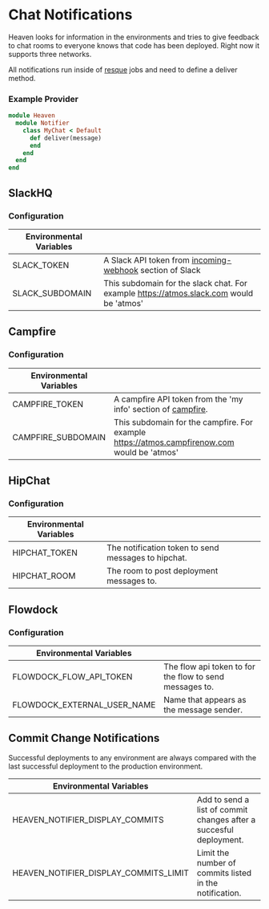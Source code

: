# Chat Notifications

Heaven looks for information in the environments and tries to give feedback to chat rooms to everyone knows that code has been deployed. Right now it supports three networks.

All notifications run inside of [resque][3] jobs and need to define a deliver method.

### Example Provider

```ruby
module Heaven
  module Notifier
    class MyChat < Default
      def deliver(message)
      end
    end
  end
end
```

## SlackHQ

### Configuration

| Environmental Variables |                                                 |
|-------------------------|-------------------------------------------------|
| SLACK_TOKEN             | A Slack API token from [incoming-webhook][21] section of Slack|
| SLACK_SUBDOMAIN         | This subdomain for the slack chat. For example https://atmos.slack.com would be 'atmos'|

## Campfire

### Configuration

| Environmental Variables |                                                 |
|-------------------------|-------------------------------------------------|
| CAMPFIRE_TOKEN          | A campfire API token from the 'my info' section of [campfire][7].                               |
| CAMPFIRE_SUBDOMAIN      | This subdomain for the campfire. For example https://atmos.campfirenow.com would be 'atmos'  |

## HipChat

### Configuration

| Environmental Variables |                                                 |
|-------------------------|-------------------------------------------------|
| HIPCHAT_TOKEN           | The notification token to send messages to hipchat. |
| HIPCHAT_ROOM            | The room to post deployment messages to.        |

## Flowdock

### Configuration

| Environmental Variables |                                                 |
|-------------------------|-------------------------------------------------|
| FLOWDOCK_FLOW_API_TOKEN | The flow api token to for the flow to send messages to. |
| FLOWDOCK_EXTERNAL_USER_NAME | Name that appears as the message sender.    |

## Commit Change Notifications

Successful deployments to any environment are always compared with the last
successful deployment to the production environment.

| Environmental Variables |                                                                                  |
| ----------------------- | -------------------------------------------------------------------------------- |
| HEAVEN_NOTIFIER_DISPLAY_COMMITS       | Add to send a list of commit changes after a succesful deployment. |
| HEAVEN_NOTIFIER_DISPLAY_COMMITS_LIMIT | Limit the number of commits listed in the notification.            |

[1]: http://developer.github.com/v3/repos/deployments/
[2]: https://github.com/blog/1778-webhooks-level-up
[3]: https://github.com/resque/resque
[4]: https://gist.github.com/
[5]: https://developer.github.com/v3/repos/deployments/#create-a-deployment
[6]: https://developer.github.com/v3/repos/deployments/#create-a-deployment-status
[7]: https://campfirenow.com/
[8]: https://www.hipchat.com/
[9]: https://slack.com/
[10]: http://www.fabfile.org/
[11]: http://www.getchef.com/
[12]: http://puppetlabs.com/
[13]: https://devcenter.heroku.com/articles/build-and-release-using-the-api
[14]: https://developer.github.com/v3/repos/contents/#get-archive-link
[15]: http://capistranorb.com/
[16]: https://github.com/settings/applications
[17]: https://devcenter.heroku.com/articles/oauth#direct-authorization
[18]: https://www.phusionpassenger.com/
[19]: https://devcenter.heroku.com/articles/releases
[20]: https://github.com/atmos/hubot-deploy
[21]: https://my.slack.com/services/new/incoming-webhook
